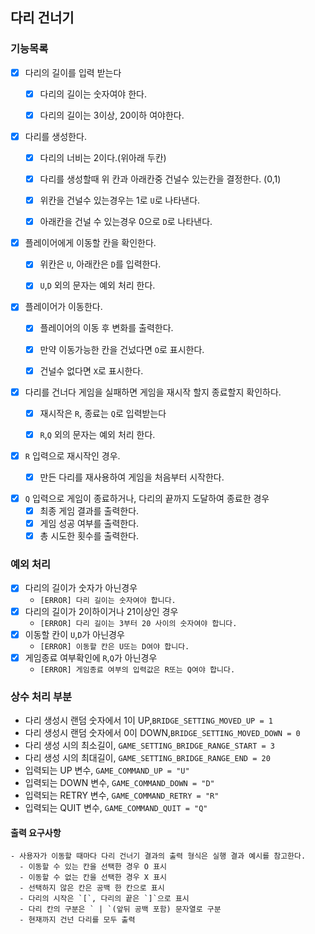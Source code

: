 ## 다리 건너기

### 기능목록

- [X] 다리의 길이를 입력 받는다
  - [X] 다리의 길이는 숫자여야 한다.
  - [X] 다리의 길이는 3이상, 20이하 여야한다.
  

- [X] 다리를 생성한다.  
  - [X] 다리의 너비는 2이다.(위아래 두칸)
  - [X] 다리를 생성할때 위 칸과 아래칸중 건널수 있는칸을 결정한다. (0,1)
  - [X] 위칸을 건널수 있는경우는 1로 `U`로 나타낸다.
  - [X] 아래칸을 건널 수 있는경우 0으로 `D`로 나타낸다.  


- [X] 플레이어에게 이동할 칸을 확인한다.
  - [X] 위칸은 `U`, 아래칸은 `D`를 입력한다.
  - [X] `U`,`D` 외의 문자는 예외 처리 한다.


- [X] 플레이어가 이동한다.
  - [X] 플레이어의 이동 후 변화를 출력한다.
  - [X] 만약 이동가능한 칸을 건넜다면 `O`로 표시한다.
  - [X] 건널수 없다면 `X`로 표시한다.
  

- [X] 다리를 건너다 게임을 실패하면 게임을 재시작 할지 종료할지 확인하다.
  - [X] 재시작은 `R`, 종료는 `Q`로 입력받는다
  - [X] `R`,`Q` 외의 문자는 예외 처리 한다.


- [X] `R` 입력으로 재시작인 경우.
  - [X] 만든 다리를 재사용하여 게임을 처음부터 시작한다.


- [X] `Q` 입력으로 게임이 종료하거나, 다리의 끝까지 도달하여 종료한 경우
  - [X] 최종 게임 결과를 출력한다. 
  - [X] 게임 성공 여부를 출력한다.
  - [X] 총 시도한 횟수를 출력한다.
  
### 예외 처리
- [X] 다리의 길이가 숫자가 아닌경우
  - `[ERROR] 다리 길이는 숫자여야 합니다.`
- [X] 다리의 길이가 2이하이거나 21이상인 경우
  - `[ERROR] 다리 길이는 3부터 20 사이의 숫자여야 합니다.`
- [X] 이동할 칸이 `U`,`D`가 아닌경우
  - `[ERROR] 이동할 칸은 U또는 D여야 합니다.`
- [X] 게임종료 여부확인에 `R`,`Q`가 아닌경우 
  - `[ERROR] 게임종료 여부의 입력값은 R또는 Q여야 합니다. `
  
### 상수 처리 부분
- 다리 생성시 랜덤 숫자에서 1이 UP,`BRIDGE_SETTING_MOVED_UP = 1 `
- 다리 생성시 랜덤 숫자에서 0이 DOWN,`BRIDGE_SETTING_MOVED_DOWN = 0`
- 다리 생성 시의 최소길이, `GAME_SETTING_BRIDGE_RANGE_START = 3`
- 다리 생성 시의 최대길이, `GAME_SETTING_BRIDGE_RANGE_END = 20`
- 입력되는 UP 변수, `GAME_COMMAND_UP = "U"`
- 입력되는 DOWN 변수, `GAME_COMMAND_DOWN = "D"`
- 입력되는 RETRY 변수, `GAME_COMMAND_RETRY = "R"`
- 입력되는 QUIT 변수, `GAME_COMMAND_QUIT = "Q"`

#### 출력 요구사항
~~~
- 사용자가 이동할 때마다 다리 건너기 결과의 출력 형식은 실행 결과 예시를 참고한다.
  - 이동할 수 있는 칸을 선택한 경우 O 표시
  - 이동할 수 없는 칸을 선택한 경우 X 표시
  - 선택하지 않은 칸은 공백 한 칸으로 표시
  - 다리의 시작은 `[`, 다리의 끝은 `]`으로 표시
  - 다리 칸의 구분은 ` | `(앞뒤 공백 포함) 문자열로 구분
  - 현재까지 건넌 다리를 모두 출력
~~~
